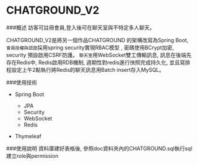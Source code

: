 # CHATGROUND_V2

###概述
    訪客可註冊會員,登入後可在聊天室與不特定多人聊天。

CHATGROUND_V2是將另一個作品CHATGROUND 的架構改寫為Spring Boot, `會員授權與認證`採用spring security實現RBAC模型
, 密碼使用BCrypt加密, security 預設啟用CSRF防護。 `聊天室`用WebSocket雙工傳輸訊息, 訊息在後端先存在Redis中, 
Redis啟用RDB機制, 週期性對redis進行快照完成持久化, 並且寫排程設定上午2點執行將Redis的聊天訊息用Batch insert存入MySQL。

###使用技術
- Spring Boot
    - JPA
    - Security
    - WebSocket
    - Redis
    
- Thymeleaf

###使用說明
資料庫建好表格後, 參照doc資料夾內的CHATGROUND.sql執行sql建立role與permission
